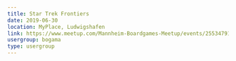 ```yaml
---
title: Star Trek Frontiers
date: 2019-06-30
location: MyPlace, Ludwigshafen
link: https://www.meetup.com/Mannheim-Boardgames-Meetup/events/255347911/
usergroup: bogama
type: usergroup
---
```

